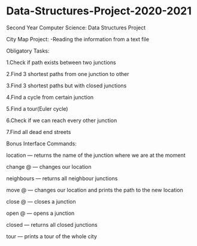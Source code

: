 # Data-Structures-Project-2020-2021
Second Year Computer Science: Data Structures Project

City Map Project:
-Reading the information from a text file

Obligatory Tasks:

1.Check if path exists between two junctions

2.Find 3 shortest paths from one junction to other

3.Find 3 shortest paths but with closed junctions

4.Find a cycle from certain junction

5.Find a tour(Euler cycle)

6.Check if we can reach every other junction

7.Find all dead end streets


Bonus Interface Commands:

location — returns the name of the junction where we are at the moment

change @ — changes our location

neighbours — returns all neighbour junctions

move @ — changes our location and prints the path to the new location

close @ — closes a junction

open @ — opens a junction

closed — returns all closed junctions

tour — prints a tour of the whole city


